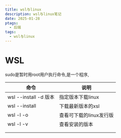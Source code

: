 ```yaml
---
title: wsl与linux
description: wsl与linux笔记
date: 2025-01-28
ptags:
  - 后端
tags:
  - wsl与linux
---
```

# WSL

sudo是暂时用root用户执行命令,是一个程序,


| 命令                  | 说明             |
| ------------------- | -------------- |
| wsl --install -d 版本 | 指定版本下载linux    |
| wsl --install       | 下载最新版本的xsl     |
| wsl -l -o           | 查看可下载的linux发行版 |
| wsl -l -v           | 查看安装的版本        |
|                     |                |
|                     |                |
